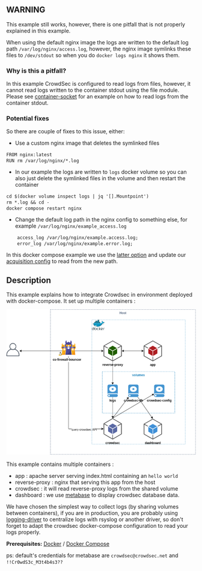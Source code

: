 ## WARNING

This example still works, however, there is one pitfall that is not properly explained in this example.

When using the default nginx image the logs are written to the default log path `/var/log/nginx/access.log`, however, the nginx image symlinks these files to `/dev/stdout` so when you do `docker logs nginx` it shows them.

### Why is this a pitfall?

In this example CrowdSec is configured to read logs from files, however, it cannot read logs written to the container stdout using the file module. Please see [container-socket](../container-socket/) for an example on how to read logs from the container stdout.

### Potential fixes

So there are couple of fixes to this issue, either:
- Use a custom nginx image that deletes the symlinked files
```
FROM nginx:latest
RUN rm /var/log/nginx/*.log
```
- In our example the logs are written to `logs` docker volume so you can also just delete the symlinked files in the volume and then restart the container
```
cd $(docker volume inspect logs | jq '[].Mountpoint')
rm *.log && cd -
docker compose restart nginx
```
- Change the default log path in the nginx config to something else, for example `/var/log/nginx/example_access.log`
```
    access_log /var/log/nginx/example.access.log;
    error_log /var/log/nginx/example.error.log;
```

In this docker compose example we use the [latter option](reverse-proxy/nginx.conf#L13-L14) and update our [acquisition config](crowdsec/acquis.yaml#2) to read from the new path.

## Description

This example explains how to integrate Crowdsec in environment deployed with docker-compose. It set up multiple containers :

![Schema](schema.png)

This example contains multiple containers :
* app : apache server serving index.html containing an `hello world`
* reverse-proxy : nginx that serving this app from the host
* crowdsec : it will read reverse-proxy logs from the shared volume
* dashboard : we use [metabase](https://hub.docker.com/r/metabase/metabase) to display crowdsec database data.

We have chosen the simplest way to collect logs (by sharing volumes between containers), if you are in production, you are probably using [logging-driver](https://docs.docker.com/config/containers/logging/configure/) to centralize logs with rsyslog or another driver, so don't forget to adapt the crowdsec docker-compose configuration to read your logs properly.

**Prerequisites:** [Docker](https://docs.docker.com/engine/install/) / [Docker Compose](https://docs.docker.com/compose/install/)

ps: default's credentials for metabase are `crowdsec@crowdsec.net` and `!!Cr0wdS3c_M3t4b4s3??`
